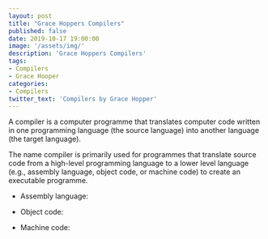 ```yaml
---
layout: post
title: "Grace Hoppers Compilers"
published: false
date: 2019-10-17 19:00:00
image: '/assets/img/'
description: 'Grace Hoppers Compilers'
tags:  
- Compilers
- Grace Hooper
categories:
- Compilers
twitter_text: 'Compilers by Grace Hopper'
---
```


A compiler is a computer programme that translates computer code written in one programming language (the source language) into another language (the target language). 

The name compiler is primarily used for programmes that translate source code from a high-level programming language to a lower level language (e.g., assembly language, object code, or machine code) to create an executable programme.

- Assembly language:

- Object code:

- Machine code:  
